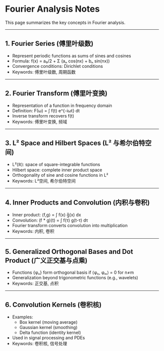 # Fourier Analysis Notes

This page summarizes the key concepts in Fourier analysis.  

---

## 1. Fourier Series (傅里叶级数)
- Represent periodic functions as sums of sines and cosines  
- Formula: f(x) = a₀/2 + Σ (aₙ cos(nx) + bₙ sin(nx))  
- Convergence conditions: Dirichlet conditions  
- Keywords: 傅里叶级数, 周期函数

---

## 2. Fourier Transform (傅里叶变换)
- Representation of a function in frequency domain  
- Definition: F(ω) = ∫ f(t) e^{-iωt} dt  
- Inverse transform recovers f(t)  
- Keywords: 傅里叶变换, 频域

---

## 3. L² Space and Hilbert Spaces (L² 与希尔伯特空间)
- L²(ℝ): space of square-integrable functions  
- Hilbert space: complete inner product space  
- Orthogonality of sine and cosine functions in L²  
- Keywords: L²空间, 希尔伯特空间

---

## 4. Inner Products and Convolution (内积与卷积)
- Inner product: ⟨f,g⟩ = ∫ f(x) g̅(x) dx  
- Convolution: (f * g)(t) = ∫ f(τ) g(t-τ) dτ  
- Fourier transform converts convolution into multiplication  
- Keywords: 内积, 卷积

---

## 5. Generalized Orthogonal Bases and Dot Product (广义正交基与点乘)
- Functions {φₙ} form orthogonal basis if ⟨φₙ, φₘ⟩ = 0 for n≠m  
- Generalization beyond trigonometric functions (e.g., wavelets)  
- Keywords: 正交基, 点积

---

## 6. Convolution Kernels (卷积核)
- Examples:  
  - Box kernel (moving average)  
  - Gaussian kernel (smoothing)  
  - Delta function (identity kernel)  
- Used in signal processing and PDEs  
- Keywords: 卷积核, 信号处理
